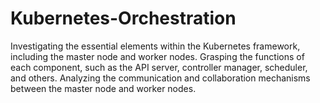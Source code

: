 # Kubernetes-Orchestration
Investigating the essential elements within the Kubernetes framework, including the master node and worker nodes. Grasping the functions of each component, such as the API server, controller manager, scheduler, and others. Analyzing the communication and collaboration mechanisms between the master node and worker nodes.

